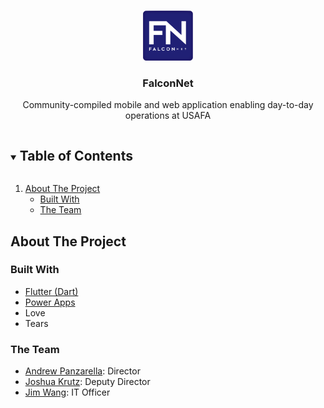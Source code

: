 <!-- FN LOGO -->
<br />
<p align="center">
  <a href="https://github.com/fnafa/falconnet">
    <img src="images/FNLogo.png" alt="Logo" width="80" height="80">
  </a>

  <h3 align="center">FalconNet</h3>

  <p align="center">
    Community-compiled mobile and web application enabling day-to-day operations at USAFA
  </p>
</p>



<!-- TABLE OF CONTENTS -->
<details open="open">
  <summary><h2 style="display: inline-block">Table of Contents</h2></summary>
  <ol>
    <li>
      <a href="#about-the-project">About The Project</a>
      <ul>
        <li><a href="#built-with">Built With</a></li>
        <li><a href="#the-team">The Team</a></li>
      </ul>
    </li>
  </ol>
</details>



<!-- ABOUT THE PROJECT -->
## About The Project

### Built With

* <a href="https://flutter.dev/">Flutter (Dart)</a>
* <a href="https://make.powerapps.com/">Power Apps</a>
* Love
* Tears

### The Team

<ul>
  <li><a href="mailto:C22Andrew.Panzarella@afacademy.af.edu">Andrew Panzarella</a>: Director</li>
  <li><a href="mailto:C22Joshua.Krutz@afacademy.af.edu">Joshua Krutz</a>: Deputy Director</li>
  <li><a href="mailto:C22Jim.Wang@afacademy.af.edu">Jim Wang</a>: IT Officer</li>
</ul>

